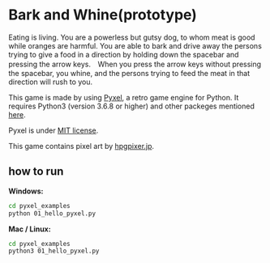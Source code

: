 # Bark and Whine(prototype)

Eating is living. You are a powerless but gutsy dog, to whom meat is good while oranges are harmful. You are able to bark and drive away the persons trying to give a food in a direction by holding down the spacebar and pressing the arrow keys.　When you press the arrow keys without pressing the spacebar, you whine, and the persons trying to feed the meat in that direction will rush to you.

This game is made by using [Pyxel](https://github.com/kitao/pyxel/), a retro game engine for Python. It requires Python3 (version 3.6.8 or higher) and other packeges mentioned [here](https://github.com/kitao/pyxel/blob/master/README.md/).

Pyxel is under [MIT license](http://en.wikipedia.org/wiki/MIT_License).

This game contains pixel art by [hpgpixer.jp](https://hpgpixer.jp/).

## how to run

**Windows:**

```sh
cd pyxel_examples
python 01_hello_pyxel.py
```

**Mac / Linux:**

```sh
cd pyxel_examples
python3 01_hello_pyxel.py
```
